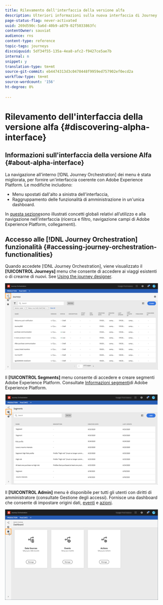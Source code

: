```yaml
---
title: Rilevamento dell'interfaccia della versione alfa
description: Ulteriori informazioni sulla nuova interfaccia di Journey Orchestration.
page-status-flag: never-activated
uuid: 269d590c-5a6d-40b9-a879-02f5033863fc
contentOwner: sauviat
audience: rns
content-type: reference
topic-tags: journeys
discoiquuid: 5df34f55-135a-4ea8-afc2-f9427ce5ae7b
internal: n
snippet: y
translation-type: tm+mt
source-git-commit: eb4474313d3c0470448f9959ed757902ef0ecd2a
workflow-type: tm+mt
source-wordcount: '156'
ht-degree: 0%

---
```



# Rilevamento dell&#39;interfaccia della versione alfa {#discovering-alpha-interface}

## Informazioni sull&#39;interfaccia della versione Alfa {#about-alpha-interface}

La navigazione all&#39;interno [!DNL Journey Orchestration] dei menu è stata migliorata, per fornire un&#39;interfaccia coerente con  Adobe Experience Platform. Le modifiche includono:

* Menu spostati dall&#39;alto a sinistra dell&#39;interfaccia,
* Raggruppamento delle funzionalità di amministrazione in un&#39;unica dashboard.

In [questa sezione](../about/user-interface.md)sono illustrati concetti globali relativi all’utilizzo e alla navigazione nell’interfaccia (ricerca e filtro, navigazione  campi di Adobe Experience Platform, collegamenti).

## Accesso alle [!DNL Journey Orchestration] funzionalità {#accessing-journey-orchestration-functionalities}

Quando accedete [!DNL Journey Orchestration], viene visualizzato il **[!UICONTROL Journeys]** menu che consente di accedere ai viaggi esistenti o di crearne di nuovi. See [Using the journey designer](../building-journeys/using-the-journey-designer.md).

![](../assets/interface-journeys.png)

Il **[!UICONTROL Segments]** menu consente di accedere e creare segmenti  Adobe Experience Platform. Consultate [Informazioni  segmenti](../segment/about-segments.md)di Adobe Experience Platform.

![](../assets/interface-segments.png)

Il **[!UICONTROL Admin]** menu è disponibile per tutti gli utenti con diritti di amministratore (consultate Gestione [](../about/access-management.md)degli accessi). Fornisce una dashboard che consente di impostare origini [](../datasource/about-data-sources.md)dati, [eventi](../event/about-events.md) e [azioni](../action/action.md).

![](../assets/interface-admin-dashboard.png)
